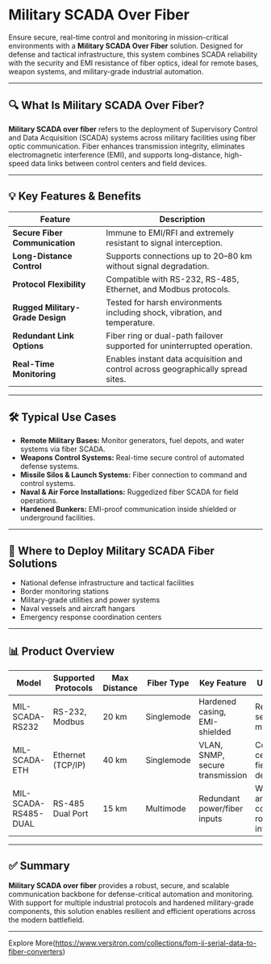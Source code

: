 # Military SCADA Over Fiber

Ensure secure, real-time control and monitoring in mission-critical environments with a **Military SCADA Over Fiber** solution. Designed for defense and tactical infrastructure, this system combines SCADA reliability with the security and EMI resistance of fiber optics, ideal for remote bases, weapon systems, and military-grade industrial automation.

---

## 🔍 What Is Military SCADA Over Fiber?

**Military SCADA over fiber** refers to the deployment of Supervisory Control and Data Acquisition (SCADA) systems across military facilities using fiber optic communication. Fiber enhances transmission integrity, eliminates electromagnetic interference (EMI), and supports long-distance, high-speed data links between control centers and field devices.

---

## 💡 Key Features & Benefits

| Feature                          | Description                                                                 |
|----------------------------------|-----------------------------------------------------------------------------|
| **Secure Fiber Communication**   | Immune to EMI/RFI and extremely resistant to signal interception.           |
| **Long-Distance Control**        | Supports connections up to 20–80 km without signal degradation.             |
| **Protocol Flexibility**         | Compatible with RS-232, RS-485, Ethernet, and Modbus protocols.             |
| **Rugged Military-Grade Design** | Tested for harsh environments including shock, vibration, and temperature. |
| **Redundant Link Options**       | Fiber ring or dual-path failover supported for uninterrupted operation.     |
| **Real-Time Monitoring**         | Enables instant data acquisition and control across geographically spread sites. |

---

## 🛠️ Typical Use Cases

- **Remote Military Bases:** Monitor generators, fuel depots, and water systems via fiber SCADA.  
- **Weapons Control Systems:** Real-time secure control of automated defense systems.  
- **Missile Silos & Launch Systems:** Fiber connection to command and control systems.  
- **Naval & Air Force Installations:** Ruggedized fiber SCADA for field operations.  
- **Hardened Bunkers:** EMI-proof communication inside shielded or underground facilities.

---

## 🛒 Where to Deploy Military SCADA Fiber Solutions

- National defense infrastructure and tactical facilities  
- Border monitoring stations  
- Military-grade utilities and power systems  
- Naval vessels and aircraft hangars  
- Emergency response coordination centers

---

## 📊 Product Overview

| Model                 | Supported Protocols | Max Distance | Fiber Type       | Key Feature                        | Use Case                            |
|-----------------------|---------------------|--------------|------------------|------------------------------------|--------------------------------------|
| MIL-SCADA-RS232       | RS-232, Modbus      | 20 km        | Singlemode       | Hardened casing, EMI-shielded      | Remote sensor monitoring             |
| MIL-SCADA-ETH         | Ethernet (TCP/IP)   | 40 km        | Singlemode       | VLAN, SNMP, secure transmission    | Control centers to field devices     |
| MIL-SCADA-RS485-DUAL  | RS-485 Dual Port    | 15 km        | Multimode        | Redundant power/fiber inputs       | Weapon and control room integration  |

---

## ✅ Summary

**Military SCADA over fiber** provides a robust, secure, and scalable communication backbone for defense-critical automation and monitoring. With support for multiple industrial protocols and hardened military-grade components, this solution enables resilient and efficient operations across the modern battlefield.

---

Explore More(https://www.versitron.com/collections/fom-ii-serial-data-to-fiber-converters)
